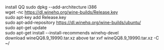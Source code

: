 install QQ
sudo dpkg --add-architecture i386  
wget -nc https://dl.winehq.org/wine-builds/Release.key  
sudo apt-key add Release.key  
sudo apt-add-repository https://dl.winehq.org/wine-builds/ubuntu/  
sudo apt-get update  
sudo apt-get install --install-recommends winehq-devel  
download wineQQ8.9_19990.tar.xz above 
tar xvf wineQQ8.9_19990.tar.xz -C ~/  
